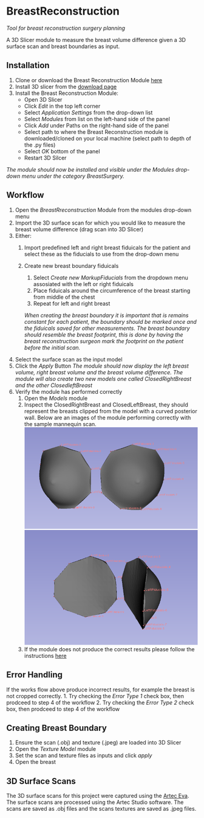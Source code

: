 # BreastReconstruction
*Tool for breast reconstruction surgery planning*

A 3D Slicer module to measure the breast volume difference given a 3D surface scan and breast boundaries as input.

## Installation
1. Clone or download the Breast Reconstruction Module [here](https://github.com/PerkLab/BreastReconstruction)
2. Install 3D slicer from the [download page](https://download.slicer.org/)
3. Install the Breast Reconstruction Module: 
    - Open 3D Slicer
    - Click *Edit* in the top left corner 
    - Select *Application Settings* from the drop-down list
    - Select *Modules* from list on the left-hand side of the panel
    - Click *Add* under Paths on the right-hand side of the panel
    - Select path to where the Breast Reconstruction module is downloaded/cloned on your local machine (select path to depth of the .py files)
    - Select *OK* bottom of the panel
    - Restart 3D Silcer 
    
*The module should now be installed and visible under the Modules drop-down menu under the category BreastSurgery.* 
  
## Workflow
1. Open the *BreastRreconstruction* Module from the modules drop-down menu 
2. Import the 3D surface scan for which you would like to measure the breast volume difference (drag scan into 3D Slicer) 
3. Either:
    1. Import predefined left and right breast fiduicals for the patient and select these as the fiducials to use from the drop-down menu
    2. Create new breast boundary fiduicals 
        1. Select *Create new MarkupFiducials* from the dropdown menu assosiated with the left or right fiduicals 
        2. Place fiduicals around the circumference of the breast starting from middle of the chest
        3. Repeat for left and right breast
        
        *When creating the breast boundary it is important that is remains constant for each patient, the boundary should be marked once and the fiduicals saved for other measurements. The breast boundary should resemble the breast footprint, this is done by having the breast reconstruction surgeon mark the footprint on the patient before the initial scan.*
3. Select the surface scan as the input model
4. Click the *Apply* Button
*The module should now display the left breast volume, right breast volume and the breast volume difference. The module will also create two new models one called ClosedRightBreast and the other ClosedleftBreast*
5. Verify the module has performed correctly
    1. Open the *Models* module
    2. Inspect the ClosedRightBreast and ClosedLeftBreast, they should represent the breasts clipped from the model with a curved posterior wall. Below are an images of the module performing correctly with the sample mannequin scan. ![](https://github.com/PerkLab/BreastReconstruction/blob/master/data/ExampleScreenshots/manequinBreastsFront.PNG "Front View")![](https://github.com/PerkLab/BreastReconstruction/blob/master/data/ExampleScreenshots/manequinBreastsSide.PNG "Side View")
    3. If the module does not produce the correct results please follow the instructions [here](#error)

## Error Handling <a name="error"></a>
If the works flow above produce incorrect results, for example the breast is not cropped correctly. 
    1. Try checking the *Error Type 1* check box, then prodceed to step 4 of the workflow
    2. Try checking the *Error Type 2* check box, then prodceed to step 4 of the workflow

## Creating Breast Boundary <a name="breastBond"></a>
1. Ensure the scan (.obj) and texture (.jpeg) are loaded into 3D Slicer
2. Open the *Texture Model* module
3. Set the scan and texture files as inputs and click *apply*
4. Open the breast 

## 3D Surface Scans 
The 3D surface scans for this project were captured using the [Artec Eva](https://www.artec3d.com/). The surface scans are processed using the Artec Studio software. The scans are saved as .obj files and the scans textures are saved as .jpeg files. 





